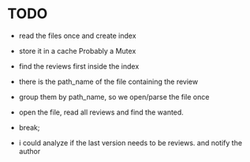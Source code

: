 
# TODO

- read the files once and create index
- store it in a cache Probably a Mutex
- find the reviews first inside the index
- there is the path_name of the file containing the review
- group them by path_name, so we open/parse the file once
- open the file, read all reviews and find the wanted.
- break;

- i could analyze if the last version needs to be reviews.
and notify the author
